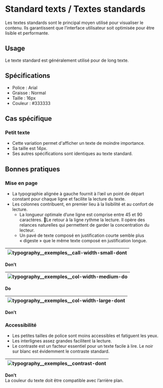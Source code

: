 # Standard texts / Textes standards

Les textes standards sont le principal moyen utilisé pour visualiser le contenu. Ils garantissent que l’interface utilisateur soit optimisée pour être lisible et performante.

## Usage

 Le texte standard est généralement utilisé pour de long texte.

## Spécifications

- Police&nbsp;: Arial
- Graisse&nbsp;: Normal
- Taille&nbsp;: 16px
- Couleur&nbsp;: #333333

## Cas spécifique

### Petit texte

- Cette variation permet d'afficher un texte de moindre importance.
- Sa taille est 14px.
- Ses autres spécifications sont identiques au texte standard.

## Bonnes pratiques

### Mise en page

- La typographie alignée à gauche fournit à l’œil un point de départ constant pour chaque ligne et facilite la lecture du texte.
- Les colonnes contribuent, en premier lieu à la lisibilité et au confort de lecture.
  - La longueur optimale d’une ligne est comprise entre 45 et 90 caractères. Le retour à la ligne rythme la lecture. Il opère des relances naturelles qui permettent de garder la concentration du lecteur.
  - Un pavé de texte composé en justification courte semble plus «&nbsp;digeste&nbsp;» que le même texte composé en justification longue.

<div class="do-dont">
<div class="dont">

![typography__exemples__call-width-small-dont](components/1-ATOMS/TEXT/Standard-text/design/typography__exemples__call-width-small-dont.png)|
  ------------ |
**Don’t** <br/>

</div>
</div>


<div class="do-dont">
<div class="do">

![typography__exemples__col-width-medium-do](components/1-ATOMS/TEXT/Standard-text/design/typography__exemples__col-width-medium-do.png)|
------------ |
**Do** <br/>

</div>
</div>


<div class="do-dont">
<div class="dont">

![typography__exemples__col-width-large-dont](components/1-ATOMS/TEXT/Standard-text/design/typography__exemples__col-width-large-dont.png)|
------------ |
**Don’t** <br/>

</div>
</div>


### Accessibilité

- Les petites tailles de police sont moins accessibles et fatiguent les yeux.
- Les interlignes assez grandes facilitent la lecture.
- Le contraste est un facteur essentiel pour un texte facile à lire. Le noir sur blanc est évidemment le contraste standard.


 <div class="do-dont">
 <div class="dont">

![typography__exemples__contrast-dont](components/1-ATOMS/TEXT/Standard-text/design/typography__exemples__contrast-dont.png)|
------------ |
**Don’t** <br/> La couleur du texte doit être compatible avec l’arrière plan.

 </div>
 </div>
